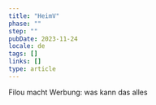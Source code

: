 ```yaml
---
title: "HeimV"
phase: ""
step: ""
pubDate: 2023-11-24
locale: de
tags: []
links: []
type: article
---
```


Filou macht Werbung: was kann das alles
